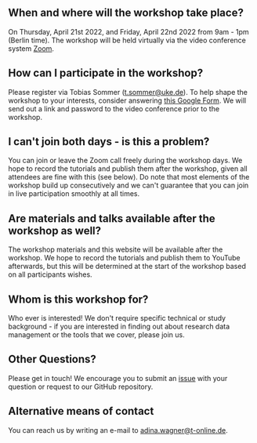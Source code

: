 ## When and where will the workshop take place?

On Thursday, April 21st 2022, and Friday, April 22nd 2022 from 9am - 1pm (Berlin time).
The workshop will be held virtually via the video conference system [Zoom](https://zoom.us).

## How can I participate in the workshop?

Please register via Tobias Sommer (t.sommer@uke.de).
To help shape the workshop to your interests, consider answering [this Google Form](https://forms.gle/vGtkpfNGasutV4Rt7).
We will send out a link and password to the video conference prior to the workshop.

## I can't join both days - is this a problem?

You can join or leave the Zoom call freely during the workshop days.
We hope to record the tutorials and publish them after the workshop, given all attendees are fine with this (see below).
Do note that most elements of the workshop build up consecutively and we can't guarantee that you can join in live participation smoothly at all times.

## Are materials and talks available after the workshop as well?

The workshop materials and this website will be available after the workshop.
We hope to record the tutorials and publish them to YouTube afterwards, but this will be determined at the start of the workshop based on all participants wishes.

## Whom is this workshop for?

Who ever is interested!
We don't require specific technical or study background - if you are interested in finding out about research data management or the tools that we cover, please join us.

## Other Questions?

Please get in touch!
We encourage you to submit an [issue](https://github.com/adswa/dl-workshop) with your question or request to our GitHub repository.

## Alternative means of contact

You can reach us by writing an e-mail to [adina.wagner@t-online.de](mailto:adina.wagner@t-online.de).
